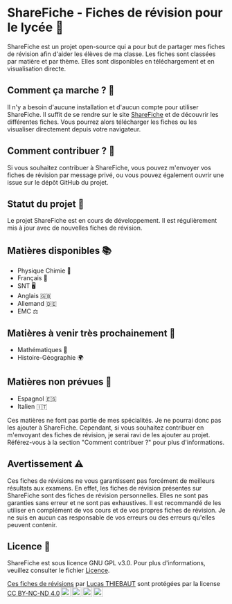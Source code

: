 # ShareFiche - Fiches de révision pour le lycée 📑

ShareFiche est un projet open-source qui a pour but de partager mes fiches de révision afin d'aider les élèves de ma classe. Les fiches sont classées par matière et par thème. Elles sont disponibles en téléchargement et en visualisation directe.

## Comment ça marche ? 🤔

Il n'y a besoin d'aucune installation et d'aucun compte pour utiliser ShareFiche. Il suffit de se rendre sur le site [ShareFiche](https://luckythecookie.github.io/sharefiche/home.html) et de découvrir les différentes fiches. Vous pourrez alors télécharger les fiches ou les visualiser directement depuis votre navigateur.

## Comment contribuer ? 🤝

Si vous souhaitez contribuer à ShareFiche, vous pouvez m'envoyer vos fiches de révision par message privé, ou vous pouvez également ouvrir une issue sur le dépôt GitHub du projet.

## Statut du projet 🚀

Le projet ShareFiche est en cours de développement. Il est régulièrement mis à jour avec de nouvelles fiches de révision.

## Matières disponibles 📚

- Physique Chimie 🧪
- Français 📖
- SNT 🖥️
- Anglais 🇬🇧
- Allemand 🇩🇪
- EMC ⚖️

## Matières à venir très prochainement 📅

- Mathématiques 🧮
- Histoire-Géographie 🌍

## Matières non prévues 🤷

- Espagnol 🇪🇸
- Italien 🇮🇹

Ces matières ne font pas partie de mes spécialités. Je ne pourrai donc pas les ajouter à ShareFiche. Cependant, si vous souhaitez contribuer en m'envoyant des fiches de révision, je serai ravi de les ajouter au projet. Référez-vous à la section "Comment contribuer ?" pour plus d'informations.

## Avertissement ⚠️

Ces fiches de révisions ne vous garantissent pas forcément de meilleurs résultats aux examens. En effet, les fiches de révision présentes sur ShareFiche sont des fiches de révision personnelles. Elles ne sont pas garanties sans erreur et ne sont pas exhaustives. Il est recommandé de les utiliser en complément de vos cours et de vos propres fiches de révision. 
Je ne suis en aucun cas responsable de vos erreurs ou des erreurs qu'elles peuvent contenir.


## Licence 📜

ShareFiche est sous licence GNU GPL v3.0. Pour plus d'informations, veuillez consulter le fichier [Licence](LICENSE).

<p xmlns:cc="http://creativecommons.org/ns#" ><a rel="cc:attributionURL" href="https://github.com/LuckyTheCookie/sharefiche">Ces fiches de révisions</a> par <a rel="cc:attributionURL dct:creator" property="cc:attributionName" href="https://bento.me/lucasthiebaut">Lucas THIEBAUT</a> sont protégées par la license <a href="https://creativecommons.org/licenses/by-nc-nd/4.0/?ref=chooser-v1" target="_blank" rel="license noopener noreferrer" style="display:inline-block;">CC BY-NC-ND 4.0<img style="height:22px!important;margin-left:3px;vertical-align:text-bottom;" src="https://mirrors.creativecommons.org/presskit/icons/cc.svg?ref=chooser-v1" alt=""><img style="height:22px!important;margin-left:3px;vertical-align:text-bottom;" src="https://mirrors.creativecommons.org/presskit/icons/by.svg?ref=chooser-v1" alt=""><img style="height:22px!important;margin-left:3px;vertical-align:text-bottom;" src="https://mirrors.creativecommons.org/presskit/icons/nc.svg?ref=chooser-v1" alt=""><img style="height:22px!important;margin-left:3px;vertical-align:text-bottom;" src="https://mirrors.creativecommons.org/presskit/icons/nd.svg?ref=chooser-v1" alt=""></a></p> 